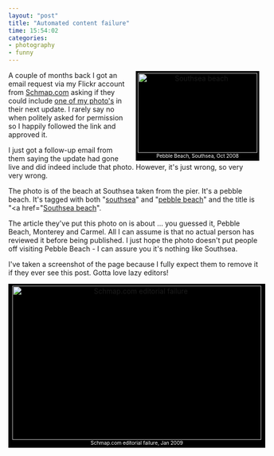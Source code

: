 ```yaml
---
layout: "post"
title: "Automated content failure"
time: 15:54:02
categories: 
- photography
- funny
---
```

<div style="float:right;background-color:black;color:white;padding:4px;margin-left:1em;margin-bottom:0.25em;text-align:center;"><a href="http://www.flickr.com/photos/7913872@N03/2965700582" title="View 'Southsea beach' on Flickr.com"><img src="http://farm4.static.flickr.com/3215/2965700582_98ae38ca47_m.jpg" alt="Southsea beach" border="0" width="240" height="160" border="0" /></a><br /><span style="font-size:10px;">Pebble Beach, Southsea, Oct 2008</span></div>
A couple of months back I got an email request via my Flickr account from <a href="http://www.schmap.com/">Schmap.com</a> asking if they could include <a href="http://www.flickr.com/photos/stuartdallas/2965700582/">one of my photo's</a> in their next update. I rarely say no when politely asked for permission so I happily followed the link and approved it.

I just got a follow-up email from them saying the update had gone live and did indeed include that photo. However, it's just wrong, so very very wrong.
<!--more-->
The photo is of the beach at Southsea taken from the pier. It's a pebble beach. It's tagged with both "<a href="http://www.flickr.com/photos/stuartdallas/tags/southsea/">southsea</a>" and "<a href="http://www.flickr.com/photos/stuartdallas/tags/pebblebeach/">pebble beach</a>" and the title is "<a href="<a href="http://www.flickr.com/photos/stuartdallas/2965700582/">Southsea beach</a>".

The article they've put this photo on is about ... you guessed it, Pebble Beach, Monterey and Carmel. All I can assume is that no actual person has reviewed it before being published. I just hope the photo doesn't put people off visiting Pebble Beach - I can assure you it's nothing like Southsea.

I've taken a screenshot of the page because I fully expect them to remove it if they ever see this post. Gotta love lazy editors!

<center><div style="text-align:center;background-color:black;color:white;padding:4px;margin-bottom:0.25em;text-align:center;width:508px;"><a href="http://www.flickr.com/photos/7913872@N03/3219617825" title="View 'Schmap.com editorial failure' on Flickr.com"><img src="http://farm4.static.flickr.com/3451/3219617825_2e9ff9e349.jpg" alt="Schmap.com editorial failure" border="0" width="500" height="309" /></a><br /><span style="font-size:10px;">Schmap.com editorial failure, Jan 2009</span></div></center>